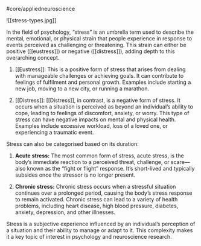 #core/appliedneuroscience

![[stress-types.jpg]]

In the field of psychology, “stress” is an umbrella term used to describe the mental, emotional, or physical strain that people experience in response to events perceived as challenging or threatening. This strain can either be positive ([[eustress]]) or negative ([[distress]]), adding depth to this overarching concept.

1. [[Eustress]]: This is a positive form of stress that arises from dealing with manageable challenges or achieving goals. It can contribute to feelings of fulfilment and personal growth. Examples include starting a new job, moving to a new city, or running a marathon.

2. [[Distress]]: [[Distress]], in contrast, is a negative form of stress. It occurs when a situation is perceived as beyond an individual’s ability to cope, leading to feelings of discomfort, anxiety, or worry. This type of stress can have negative impacts on mental and physical health. Examples include excessive workload, loss of a loved one, or experiencing a traumatic event.

Stress can also be categorised based on its duration:

1. **Acute stress:** The most common form of stress, acute stress, is the body’s immediate reaction to a perceived threat, challenge, or scare—also known as the “fight or flight” response. It’s short-lived and typically subsides once the stressor is no longer present.

2. **Chronic stress:** Chronic stress occurs when a stressful situation continues over a prolonged period, causing the body’s stress response to remain activated. Chronic stress can lead to a variety of health problems, including heart disease, high blood pressure, diabetes, anxiety, depression, and other illnesses.

Stress is a subjective experience influenced by an individual’s perception of a situation and their ability to manage or adapt to it. This complexity makes it a key topic of interest in psychology and neuroscience research.
